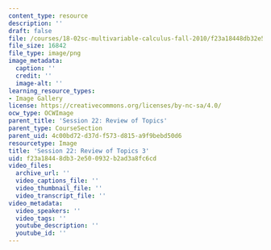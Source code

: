 ```yaml
---
content_type: resource
description: ''
draft: false
file: /courses/18-02sc-multivariable-calculus-fall-2010/f23a18448db32e500932b2ad3a8fc6cd_MIT18_02SC_L7Brds_3.png
file_size: 16842
file_type: image/png
image_metadata:
  caption: ''
  credit: ''
  image-alt: ''
learning_resource_types:
- Image Gallery
license: https://creativecommons.org/licenses/by-nc-sa/4.0/
ocw_type: OCWImage
parent_title: 'Session 22: Review of Topics'
parent_type: CourseSection
parent_uid: 4c00bd72-d37d-f573-d815-a9f9bebd50d6
resourcetype: Image
title: 'Session 22: Review of Topics 3'
uid: f23a1844-8db3-2e50-0932-b2ad3a8fc6cd
video_files:
  archive_url: ''
  video_captions_file: ''
  video_thumbnail_file: ''
  video_transcript_file: ''
video_metadata:
  video_speakers: ''
  video_tags: ''
  youtube_description: ''
  youtube_id: ''
---
```

